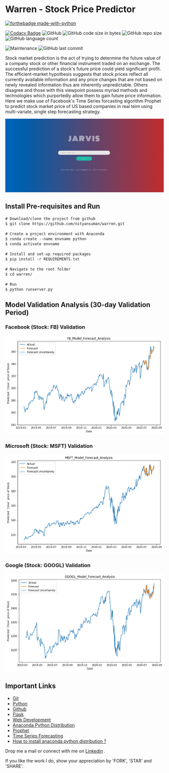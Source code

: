 # Warren - Stock Price Predictor
[![forthebadge made-with-python](http://ForTheBadge.com/images/badges/made-with-python.svg)](https://www.python.org/)

[![Codacy Badge](https://api.codacy.com/project/badge/Grade/3d93ddbea81b4c589955df3e8fa18617)](https://app.codacy.com/manual/nityansuman/warren?utm_source=github.com&utm_medium=referral&utm_content=nityansuman/warren&utm_campaign=Badge_Grade_Settings)
![GitHub](https://img.shields.io/github/license/nityansuman/warren)
![GitHub code size in bytes](https://img.shields.io/github/languages/code-size/nityansuman/warren)
![GitHub repo size](https://img.shields.io/github/repo-size/nityansuman/warren)
![GitHub language count](https://img.shields.io/github/languages/count/nityansuman/warren)

![Maintenance](https://img.shields.io/maintenance/yes/2020)
![GitHub last commit](https://img.shields.io/github/last-commit/nityansuman/warren)

Stock market prediction is the act of trying to determine the future value of a company stock or other financial instrument traded on an exchange. The successful prediction of a stock's future price could yield significant profit. The efficient-market hypothesis suggests that stock prices reflect all currently available information and any price changes that are not based on newly revealed information thus are inherently unpredictable. Others disagree and those with this viewpoint possess myriad methods and technologies which purportedly allow them to gain future price information.
Here we make use of Facebook's Time Series forcasting algorithm Prophet to predict stock market price of US based companies in real teim using multi-variate, single step forecasting strategy.

![Header](src/static/images/header.png)

## Install Pre-requisites and Run

```
# Download/clone the project from github
$ git clone https://github.com/nityansuman/warren.git

# Create a project environment with Anaconda
$ conda create --name envname python
$ conda activate envname

# Install and set-up required packages
$ pip install -r REQUIREMENTS.txt

# Navigate to the root folder
$ cd warren/

# Run
$ python runserver.py
```

## Model Validation Analysis (30-day Validation Period)

### Facebook (Stock: FB) Validation
![FB_validation](src/static/images/fb_forecast_30_day_validation.png)


### Microsoft (Stock: MSFT) Validation
![FB_validation](src/static/images/msft_forecast_30day_validation.png)

### Google (Stock: GOOGL) Validation
![FB_validation](src/static/images/googl_forecast_30day_validation.png)

## Important Links

* [Git](https://git-scm.com/)
* [Python](https://python.org/)
* [Github](https://github.com/)
* [Flask](http://flask.pocoo.org/)
* [Web Development](https://w3schoo.com/)
* [Anaconda Python Distribution](https://conda.io)
* [Prophet](https://facebook.github.io/prophet/)
* [Time Series Forecasting](https://machinelearningmastery.com/time-series-forecasting/)
* [How to install anaconda python distribution ?](https://docs.anaconda.com/anaconda/install/)

Drop me a mail or connect with me on [Linkedin](https://linkedin.com/in/kumar-nityan-suman/) .

If you like the work I do, show your appreciation by 'FORK', 'STAR' and 'SHARE'.